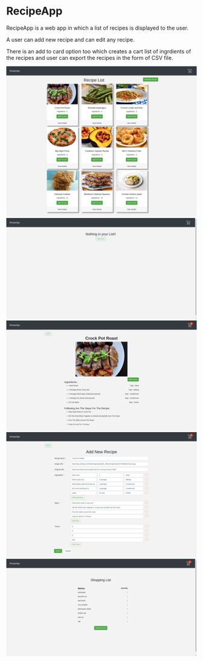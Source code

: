 # RecipeApp

RecipeApp is a web app in which a list of recipes is displayed to the user.

A user can add new recipe and can edit any recipe.

There is an add to card option too which creates a cart list of ingrdients of the recipes and user can export the recipes in the form of CSV file.

![Homepage](src/assets/home.png)
![empty cart](src/assets/emptyCart.png)
![Recipe Details](src/assets/details.png)
![Recipe Edit/ADD](src/assets/edit.png)
![Cart](src/assets/cart.png)